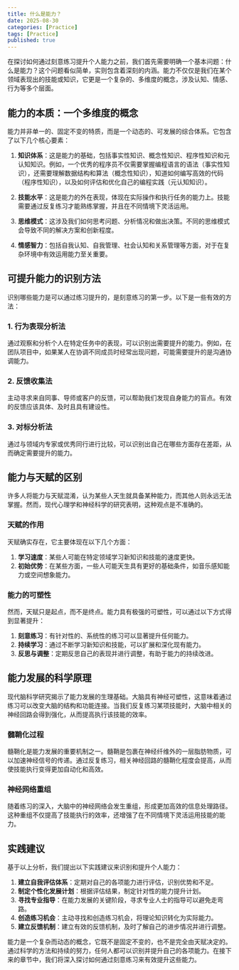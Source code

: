 ```yaml
---
title: 什么是能力？
date: 2025-08-30
categories: [Practice]
tags: [Practice]
published: true
---
```


在探讨如何通过刻意练习提升个人能力之前，我们首先需要明确一个基本问题：什么是能力？这个问题看似简单，实则包含着深刻的内涵。能力不仅仅是我们在某个领域表现出的技能或知识，它更是一个复杂的、多维度的概念，涉及认知、情感、行为等多个层面。

## 能力的本质：一个多维度的概念

能力并非单一的、固定不变的特质，而是一个动态的、可发展的综合体系。它包含了以下几个核心要素：

1. **知识体系**：这是能力的基础，包括事实性知识、概念性知识、程序性知识和元认知知识。例如，一个优秀的程序员不仅需要掌握编程语言的语法（事实性知识），还需要理解数据结构和算法（概念性知识），知道如何编写高效的代码（程序性知识），以及如何评估和优化自己的编程实践（元认知知识）。

2. **技能水平**：这是能力的外在表现，体现在实际操作和执行任务的能力上。技能需要通过反复练习才能熟练掌握，并且在不同情境下灵活运用。

3. **思维模式**：这涉及我们如何思考问题、分析情况和做出决策。不同的思维模式会导致不同的解决方案和创新程度。

4. **情感智力**：包括自我认知、自我管理、社会认知和关系管理等方面，对于在复杂环境中有效运用能力至关重要。

## 可提升能力的识别方法

识别哪些能力是可以通过练习提升的，是刻意练习的第一步。以下是一些有效的方法：

### 1. 行为表现分析法

通过观察和分析个人在特定任务中的表现，可以识别出需要提升的能力。例如，在团队项目中，如果某人在协调不同成员时经常出现问题，可能需要提升的是沟通协调能力。

### 2. 反馈收集法

主动寻求来自同事、导师或客户的反馈，可以帮助我们发现自身能力的盲点。有效的反馈应该具体、及时且具有建设性。

### 3. 对标分析法

通过与领域内专家或优秀同行进行比较，可以识别出自己在哪些方面存在差距，从而确定需要提升的能力。

## 能力与天赋的区别

许多人将能力与天赋混淆，认为某些人天生就具备某种能力，而其他人则永远无法掌握。然而，现代心理学和神经科学的研究表明，这种观点是不准确的。

### 天赋的作用

天赋确实存在，它主要体现在以下几个方面：
1. **学习速度**：某些人可能在特定领域学习新知识和技能的速度更快。
2. **初始优势**：在某些方面，一些人可能天生具有更好的基础条件，如音乐感知能力或空间想象能力。

### 能力的可塑性

然而，天赋只是起点，而不是终点。能力具有极强的可塑性，可以通过以下方式得到显著提升：
1. **刻意练习**：有针对性的、系统性的练习可以显著提升任何能力。
2. **持续学习**：通过不断学习新知识和技能，可以扩展和深化现有能力。
3. **反思与调整**：定期反思自己的表现并进行调整，有助于能力的持续改进。

## 能力发展的科学原理

现代脑科学研究揭示了能力发展的生理基础。大脑具有神经可塑性，这意味着通过练习可以改变大脑的结构和功能连接。当我们反复练习某项技能时，大脑中相关的神经回路会得到强化，从而提高执行该技能的效率。

### 髓鞘化过程

髓鞘化是能力发展的重要机制之一。髓鞘是包裹在神经纤维外的一层脂肪物质，可以加速神经信号的传递。通过反复练习，相关神经回路的髓鞘化程度会提高，从而使技能执行变得更加自动化和高效。

### 神经网络重组

随着练习的深入，大脑中的神经网络会发生重组，形成更加高效的信息处理路径。这种重组不仅提高了技能执行的效率，还增强了在不同情境下灵活运用技能的能力。

## 实践建议

基于以上分析，我们提出以下实践建议来识别和提升个人能力：

1. **建立自我评估体系**：定期对自己的各项能力进行评估，识别优势和不足。
2. **制定个性化发展计划**：根据评估结果，制定针对性的能力提升计划。
3. **寻找专业指导**：在能力发展的关键阶段，寻求专业人士的指导可以避免走弯路。
4. **创造练习机会**：主动寻找和创造练习机会，将理论知识转化为实际能力。
5. **建立反馈机制**：建立有效的反馈机制，及时了解自己的进步情况并进行调整。

能力是一个复杂而动态的概念，它既不是固定不变的，也不是完全由天赋决定的。通过科学的方法和持续的努力，任何人都可以识别并提升自己的各项能力。在接下来的章节中，我们将深入探讨如何通过刻意练习来有效提升这些能力。